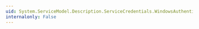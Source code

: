 ```yaml
---
uid: System.ServiceModel.Description.ServiceCredentials.WindowsAuthentication
internalonly: False
---
```

